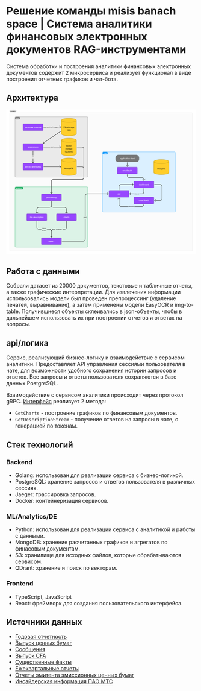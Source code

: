 # Решение команды misis banach space | Система аналитики финансовых электронных документов RAG-инструментами

Система обработки и построения аналитики финансовых электронных документов содержит 2 микросервиса и реализует функционал в виде построения отчетных графиков и чат-бота.

## Архитектура

![Архитектура](./images/architecture.png)

## Работа с данными

Собрали датасет из 20000 документов, текстовые и табличные отчеты, а также графические интерпретации.
Для извлечения информации использовались модели был проведен препроцессинг (удаление печатей, выравнивание), а затем применены модели EasyOCR и img-to-table.
Получившиеся объекты склеивались в json-объекты, чтобы в дальнейшем использовать их при построении отчетов и ответах на вопросы.

## api/логика

Сервис, реализующий бизнес-логику и взаимодействие с сервисом аналитики.
Предоставляет API управления сессиями пользователя в чате, для возможности удобного сохранения истории запросов и ответов.
Все запросы и ответы пользователя сохраняются в базе данных PostgreSQL.

Взаимодействие с сервисом аналитики происходит через протокол gRPC.
[Интерфейс](./proto/analytics/analytics.proto) реализует 2 метода:

- `GetCharts` - построение графиков по финансовым документов.
- `GetDescriptionStream` - получение ответов на запросы в чате, с генерацией по токенам.

## Стек технологий

### Backend

- Golang: использован для реализации сервиса с бизнес-логикой.
- PostgreSQL: хранение запросов и ответов пользователя в различных сессиях.
- Jaeger: трассировка запросов.
- Docker: контейнеризация сервисов.

### ML/Analytics/DE

- Python: использован для реализации сервиса с аналитикой и работы с данными.
- MongoDB: хранение расчитанных графиков и агрегатов по финасовым документам.
- S3: хранилище для исходных файлов, которые обрабатываются сервисом.
- QDrant: хранение и поиск по векторам.

### Frontend

- TypeScript, JavaScript
- React: фреймворк для создания пользовательского интерфейса.

## Источники данных

- [Годовая отчетность](https://moskva.mts.ru/about/investoram-i-akcioneram/korporativnoe-upravlenie/raskritie-informacii/godovaya-otchetnost)
- [Выпуск ценных бумаг](https://moskva.mts.ru/about/investoram-i-akcioneram/korporativnoe-upravlenie/raskritie-informacii/vipusk-cennih-bumag)
- [Сообщения](https://moskva.mts.ru/about/investoram-i-akcioneram/korporativnoe-upravlenie/raskritie-informacii/soobshheniya)
- [Выпуск CFA](https://moskva.mts.ru/about/investoram-i-akcioneram/korporativnoe-upravlenie/raskritie-informacii/vypusk-cfa)
- [Существенные факты](https://moskva.mts.ru/about/investoram-i-akcioneram/korporativnoe-upravlenie/raskritie-informacii/sushhestvennie-fakti)
- [Ежеквартальные отчеты](https://moskva.mts.ru/about/investoram-i-akcioneram/korporativnoe-upravlenie/raskritie-informacii/ezhekvartalnie-otcheti)
- [Отчеты эмитента эмиссионных ценных бумаг](https://moskva.mts.ru/about/investoram-i-akcioneram/korporativnoe-upravlenie/raskritie-informacii/otchety-emitenta-emissionnyh-cennyh-bumag)
- [Инсайдерская информация ПАО МТС](https://moskva.mts.ru/about/investoram-i-akcioneram/korporativnoe-upravlenie/raskritie-informacii/insajderskaya-informacii-pao-mts)
